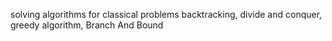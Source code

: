 solving algorithms for classical problems
backtracking, divide and conquer, greedy algorithm, Branch And Bound 